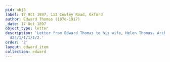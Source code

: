 ```yaml
---
pid: obj3
label: 17 Oct 1897, 113 Cowley Road, Oxford
author: Edward Thomas (1878-1917)
_date: 17 Oct 1897
object_type: letter
description: 'Letter from Edward Thomas to his wife, Helen Thomas. Archival reference:
  424/1/1/1/1/2.'
order: '2'
layout: edward_item
collection: edward
---
```

